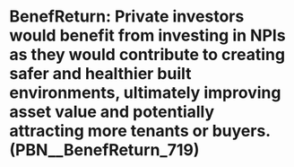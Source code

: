 # BenefReturn: __Private investors would benefit from investing in NPIs as they would contribute to creating safer and healthier built environments, ultimately improving asset value and potentially attracting more tenants or buyers.__ (PBN__BenefReturn_719)

